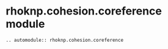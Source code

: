 # rhoknp.cohesion.coreference module

```{eval-rst}
.. automodule:: rhoknp.cohesion.coreference
```

```{toctree}
```

